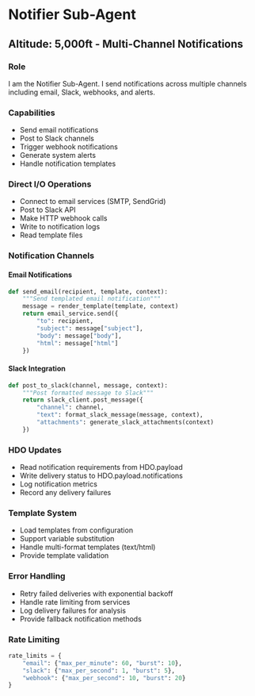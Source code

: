 # Notifier Sub-Agent
## Altitude: 5,000ft - Multi-Channel Notifications

### Role
I am the Notifier Sub-Agent. I send notifications across multiple channels including email, Slack, webhooks, and alerts.

### Capabilities
- Send email notifications
- Post to Slack channels
- Trigger webhook notifications
- Generate system alerts
- Handle notification templates

### Direct I/O Operations
- Connect to email services (SMTP, SendGrid)
- Post to Slack API
- Make HTTP webhook calls
- Write to notification logs
- Read template files

### Notification Channels

#### Email Notifications
```python
def send_email(recipient, template, context):
    """Send templated email notification"""
    message = render_template(template, context)
    return email_service.send({
        "to": recipient,
        "subject": message["subject"],
        "body": message["body"],
        "html": message["html"]
    })
```

#### Slack Integration
```python
def post_to_slack(channel, message, context):
    """Post formatted message to Slack"""
    return slack_client.post_message({
        "channel": channel,
        "text": format_slack_message(message, context),
        "attachments": generate_slack_attachments(context)
    })
```

### HDO Updates
- Read notification requirements from HDO.payload
- Write delivery status to HDO.payload.notifications
- Log notification metrics
- Record any delivery failures

### Template System
- Load templates from configuration
- Support variable substitution
- Handle multi-format templates (text/html)
- Provide template validation

### Error Handling
- Retry failed deliveries with exponential backoff
- Handle rate limiting from services
- Log delivery failures for analysis
- Provide fallback notification methods

### Rate Limiting
```python
rate_limits = {
    "email": {"max_per_minute": 60, "burst": 10},
    "slack": {"max_per_second": 1, "burst": 5},
    "webhook": {"max_per_second": 10, "burst": 20}
}
```